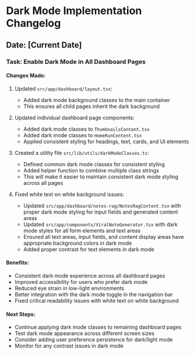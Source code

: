 # Dark Mode Implementation Changelog

## Date: [Current Date]

### Task: Enable Dark Mode in All Dashboard Pages

#### Changes Made:

1. Updated `src/app/dashboard/layout.tsx`:
   - Added dark mode background classes to the main container
   - This ensures all child pages inherit the dark background

2. Updated individual dashboard page components:
   - Added dark mode classes to `ThumbnailsContent.tsx`
   - Added dark mode classes to `HomeRunContent.tsx`
   - Applied consistent styling for headings, text, cards, and UI elements

3. Created a utility file `src/lib/utils/darkModeClasses.ts`:
   - Defined common dark mode classes for consistent styling
   - Added helper function to combine multiple class strings
   - This will make it easier to maintain consistent dark mode styling across all pages

4. Fixed white text on white background issues:
   - Updated `src/app/dashboard/notes-rag/NotesRagContent.tsx` with proper dark mode styling for input fields and generated content areas
   - Updated `src/app/components/ViralNoteGenerator.tsx` with dark mode styles for all form elements and text areas
   - Ensured all text areas, input fields, and content display areas have appropriate background colors in dark mode
   - Added proper contrast for text elements in dark mode

#### Benefits:

- Consistent dark mode experience across all dashboard pages
- Improved accessibility for users who prefer dark mode
- Reduced eye strain in low-light environments
- Better integration with the dark mode toggle in the navigation bar
- Fixed critical readability issues with white text on white background

#### Next Steps:

- Continue applying dark mode classes to remaining dashboard pages
- Test dark mode appearance across different screen sizes
- Consider adding user preference persistence for dark/light mode
- Monitor for any contrast issues in dark mode 